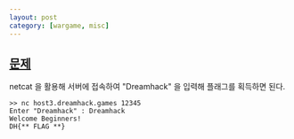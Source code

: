 ```yaml
---
layout: post
category: [wargame, misc]
---
```


## [문제](https://dreamhack.io/wargame/challenges/812)
netcat 을 활용해 서버에 접속하여 "Dreamhack" 을 입력해 플래그를 획득하면 된다.

```
>> nc host3.dreamhack.games 12345
Enter "Dreamhack" : Dreamhack
Welcome Beginners!
DH{** FLAG **}
```
